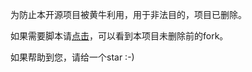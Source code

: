 为防止本开源项目被黄牛利用，用于非法目的，项目已删除。

如果需要脚本请[点击](https://github.com/iBreaker/bjguahao/network/members)，可以看到本项目未删除前的fork。

如果帮助到您，请给一个star :-)
